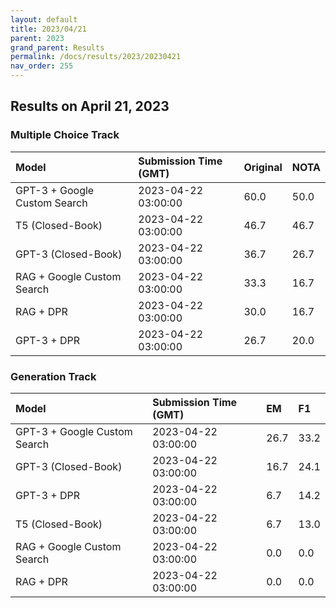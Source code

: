 ```yaml
---
layout: default
title: 2023/04/21
parent: 2023
grand_parent: Results
permalink: /docs/results/2023/20230421
nav_order: 255
---
```


## Results on April 21, 2023

### Multiple Choice Track

| Model        | Submission Time (GMT) | Original | NOTA | 
|:-------------|:---------|:---------|:-----|
|GPT-3 + Google Custom Search|2023-04-22 03:00:00|60.0|50.0|
|T5 (Closed-Book)|2023-04-22 03:00:00|46.7|46.7|
|GPT-3 (Closed-Book)|2023-04-22 03:00:00|36.7|26.7|
|RAG + Google Custom Search|2023-04-22 03:00:00|33.3|16.7|
|RAG + DPR|2023-04-22 03:00:00|30.0|16.7|
|GPT-3 + DPR|2023-04-22 03:00:00|26.7|20.0|



### Generation Track

| Model        | Submission Time (GMT) | EM | F1 | 
|:-------------|:---------|:---------|:-----|
|GPT-3 + Google Custom Search|2023-04-22 03:00:00|26.7|33.2|
|GPT-3 (Closed-Book)|2023-04-22 03:00:00|16.7|24.1|
|GPT-3 + DPR|2023-04-22 03:00:00|6.7|14.2|
|T5 (Closed-Book)|2023-04-22 03:00:00|6.7|13.0|
|RAG + Google Custom Search|2023-04-22 03:00:00|0.0|0.0|
|RAG + DPR|2023-04-22 03:00:00|0.0|0.0|

